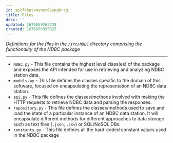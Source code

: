 ```yaml
---
id: sp2f9kptx4yoat62ypgkrsg
title: Files
desc: ''
updated: 1676659262738
created: 1676656355825
---
```

_Definitions for the files in the `/src/NDBC` directory comprising the functionality of the NDBC package_

---

* `NDBC.py` - This file contains the highest level class(es) of the package and exposes the API intended for use in retrieving and analyzing NDBC station data.
* `models.py` - This file defines the classes specific to the domain of this software, focused on encapsulating the representation of an NDBC data station.
* `api.py` - This file defines the classes/methods involved with making the HTTP requests to retrieve NDBC data and parsing the responses.
* `repository.py` - This file defines the classes/methods used to save and load the state of a particular instance of an NDBC data station.  It will encapsulate different methods for different approaches to data storage such as text files (`.json`, `.csv`) or SQL/NoSQL DBs.
* `constants.py` - This file defines all the hard-coded constant values used in the NDBC package
